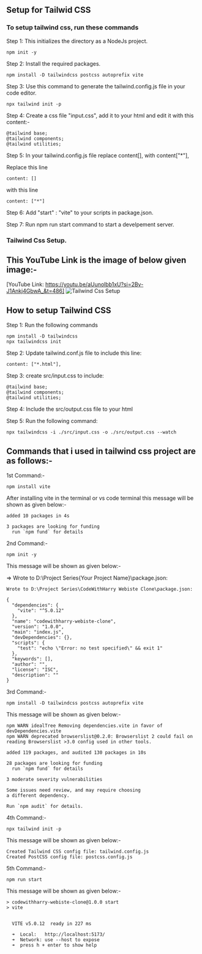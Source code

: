 ## Setup for Tailwid CSS    

### To setup tailwind css, run these commands

Step 1: This initializes the directory as a NodeJs project.
```
npm init -y
```
Step 2: Install the required packages.
```
npm install -D tailwindcss postcss autoprefix vite
```
Step 3: Use this command to generate the tailwind.config.js file in your code editor.
```
npx tailwind init -p
```
Step 4: Create a css file "input.css", add it to your html and edit it with this content:-
```
@tailwind base;
@tailwind components;
@tailwind utilities;
``` 
Step 5: In your tailwind.config.js file replace content[], with content["*"],

Replace this line 
```
content: []
```
with this line 
```
content: ["*"]
```

Step 6: Add "start" : "vite" to your scripts in package.json.

Step 7: Run npm run start command to start a develpement server.

### Tailwind Css Setup. 
## This YouTube Link is the image of below given image:-
[YouTube Link: https://youtu.be/aUunolbb1xU?si=2Bv-J1Ankj4GbwA_&t=486]
![Tailwind Css Setup](https://github.com/Nitin1604/Tailwind-Css-Setup/assets/80270629/02713ce7-cfee-404e-a678-ba861182e7f4)

## How to setup Tailwind CSS
Step 1: Run the following commands
```
npm install -D tailwindcss
npx tailwindcss init
```
Step 2: Update tailwind.conf.js file to include this line:

```
content: ["*.html"],
```
Step 3: create src/input.css to include:
```
@tailwind base;
@tailwind components;
@tailwind utilities;
```
Step 4: Include the src/output.css file to your html

Step 5: Run the following command:
```
npx tailwindcss -i ./src/input.css -o ./src/output.css --watch
```

## Commands that i used in tailwind css project are as follows:-
1st Command:-
```
npm install vite
```
After installing vite in the terminal or vs code terminal this message will be shown as given below:-

```
added 10 packages in 4s

3 packages are looking for funding
  run `npm fund` for details
```

2nd Command:-
```
npm init -y
```
This message will be shown as given below:-

=> Wrote to D:\Project Series\{Your Project Name}\package.json: 
```
Wrote to D:\Project Series\CodeWithHarry Webiste Clone\package.json:

{
  "dependencies": {
    "vite": "^5.0.12"
  },
  "name": "codewithharry-webiste-clone",
  "version": "1.0.0",
  "main": "index.js",
  "devDependencies": {},
  "scripts": {
    "test": "echo \"Error: no test specified\" && exit 1"
  },
  "keywords": [],
  "author": "",
  "license": "ISC",
  "description": ""
}
```

3rd Command:-
```
npm install -D tailwindcss postcss autoprefix vite
```
This message will be shown as given below:-

```
npm WARN idealTree Removing dependencies.vite in favor of devDependencies.vite
npm WARN deprecated browserslist@0.2.0: Browserslist 2 could fail on reading Browserslist >3.0 config used in other tools.

added 119 packages, and audited 130 packages in 10s

28 packages are looking for funding
  run `npm fund` for details

3 moderate severity vulnerabilities

Some issues need review, and may require choosing
a different dependency.

Run `npm audit` for details.
```

4th Command:-
```
npx tailwind init -p
```

This message will be shown as given below:-
```
Created Tailwind CSS config file: tailwind.config.js
Created PostCSS config file: postcss.config.js
```

5th Command:-
```
npm run start
```
This message will be shown as given below:-

```
> codewithharry-webiste-clone@1.0.0 start
> vite


  VITE v5.0.12  ready in 227 ms

  ➜  Local:   http://localhost:5173/
  ➜  Network: use --host to expose
  ➜  press h + enter to show help
```
